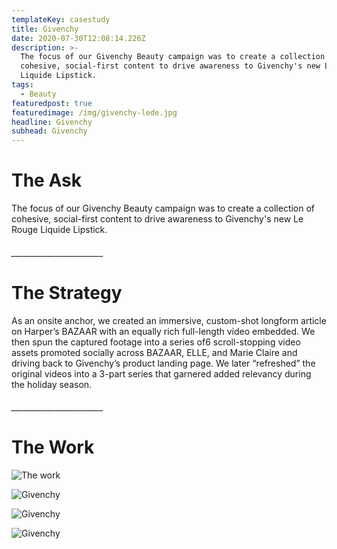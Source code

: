 ```yaml
---
templateKey: casestudy
title: Givenchy
date: 2020-07-30T12:08:14.226Z
description: >-
  The focus of our Givenchy Beauty campaign was to create a collection of
  cohesive, social-first content to drive awareness to Givenchy's new Le Rouge
  Liquide Lipstick. 
tags:
  - Beauty
featuredpost: true
featuredimage: /img/givenchy-lede.jpg
headline: Givenchy
subhead: Givenchy
---
```

# **The Ask**

The focus of our Givenchy Beauty campaign was to create a collection of cohesive, social-first content to drive awareness to Givenchy's new Le Rouge Liquide Lipstick.

###### \_\_\_\_\_\_\_\_\_\_\_\_\_\_\_\_\_\_\_\_\_\__

# **The Strategy**

As an onsite anchor, we created an immersive, custom-shot longform article on Harper’s BAZAAR with an equally rich full-length video embedded. We then spun the captured footage into a series of6 scroll-stopping video assets promoted socially across BAZAAR, ELLE, and Marie Claire and driving back to Givenchy’s product landing page. We later “refreshed” the original videos into a 3-part series that garnered added relevancy during the holiday season.

###### \_\_\_\_\_\_\_\_\_\_\_\_\_\_\_\_\_\_\_\_\_\__

# **The Work**

![The work](/img/black_bar.png "1")

![Givenchy](/img/givenchy-layer-1.jpg "2")

![Givenchy](/img/givenchylayer-3.jpg "3")



![Givenchy](/img/givenchy-layer-1.jpg "4")
